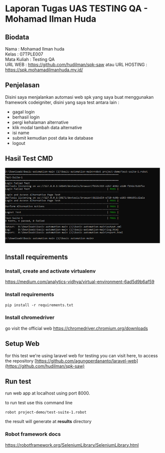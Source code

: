 # Laporan Tugas UAS TESTING QA - Mohamad Ilman Huda

## Biodata
Nama : Mohamad Ilman huda \
Kelas : 07TPLE007 \
Mata Kuliah : Testing QA \
URL WEB : https://github.com/hudilman/spk-saw  atau
URL HOSTING : https://spk.mohamadilmanhuda.my.id/  

## Penjelasan
Disini saya menjalankan automasi web spk yang saya buat menggunakan framework codeigniter, disini yang saya test antara lain :
- gagal login
- berhasil login
- pergi kehalaman alternative
- klik modal tambah data alternative
- isi name
- submit kemudian post data ke database
- logout

## Hasil Test CMD
![hasil test](https://github.com/hudilman/web-automation-spk-saw/blob/main/test%20cmd.PNG?raw=true)

## Install requirements

  ### Install, create and activate virtualenv

https://medium.com/analytics-vidhya/virtual-environment-6ad5d9b6af59


### Install requirements

    pip install -r requirements.txt

### Install chromedriver
go visit the official web 
https://chromedriver.chromium.org/downloads

## Setup Web
for this test we're using laravel web for testing
you can visit here, to access the repository
[https://github.com/agungperdananto/laravel-web](https://github.com/hudilman/spk-saw)
  

## Run test
run web app at localhost using port 8000.

to run test use this command line

    robot project-demo/test-suite-1.robot

the result will generate at **results** directory

### Robot framework docs
https://robotframework.org/SeleniumLibrary/SeleniumLibrary.html
